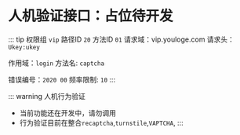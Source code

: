 # 人机验证接口：占位待开发
::: tip 权限组 `vip` 路径ID `20` 方法ID `01`
请求域：vip.youloge.com 请求头：`Ukey:ukey`

作用域：`login`  方法名: `captcha`

错误编号：`2020 00` 频率限制: `10` 
:::

::: warning 人机行为验证
- 当前功能还在开发中，请勿调用
- 行为验证目前在整合`recaptcha`,`turnstile`,`VAPTCHA`,
:::
